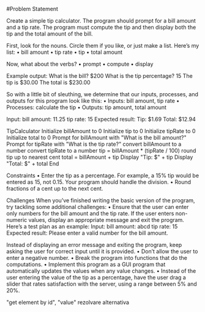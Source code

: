 #Problem Statement

Create a simple tip calculator. The program should prompt
for a bill amount and a tip rate. The program must compute
the tip and then display both the tip and the total amount of
the bill.

First, look for the nouns. Circle them if you like, or just make
a list. Here’s my list:
• bill amount
• tip rate
• tip
• total amount

Now, what about the verbs?
• prompt
• compute
• display

Example output:
What is the bill? $200
What is the tip percentage? 15
The tip is $30.00
The total is $230.00

So with a little bit of sleuthing, we determine that our inputs,
processes, and outputs for this program look like this:
• Inputs:
bill amount,
tip rate
• Processes:
calculate the tip
• Outputs:
tip amount,
total amount

Input:
bill amount: 11.25
tip rate: 15
Expected result:
Tip: $1.69
Total: $12.94

TipCalculator
    Initialize billAmount to 0
    Initialize tip to 0
    Initialize tipRate to 0
    Initialize total to 0
    Prompt for billAmount with "What is the bill amount?"
    Prompt for tipRate with "What is the tip rate?"
    convert billAmount to a number
    convert tipRate to a number
    tip = billAmount * (tipRate / 100)
    round tip up to nearest cent
    total = billAmount + tip
    Display "Tip: $" + tip
    Display "Total: $" + total
End

Constraints
• Enter the tip as a percentage. For example, a 15% tip
would be entered as 15, not 0.15. Your program should
handle the division.
• Round fractions of a cent up to the next cent.

Challenges
When you’ve finished writing the basic version of the program,
try tackling some additional challenges:
• Ensure that the user can enter only numbers for the bill
amount and the tip rate. If the user enters non-numeric
values, display an appropriate message and exit the
program. Here’s a test plan as an example:
Input:
bill amount: abcd
tip rate: 15
Expected result: Please enter a valid number for
the bill amount.

Instead of displaying an error message and exiting the
program, keep asking the user for correct input until it
is provided.
• Don’t allow the user to enter a negative number.
• Break the program into functions that do the computations.
• Implement this program as a GUI program that automatically
updates the values when any value changes.
• Instead of the user entering the value of the tip as a
percentage, have the user drag a slider that rates satisfaction
with the server, using a range between 5% and
20%.


"get element by id", "value" rezolvare alternativa
